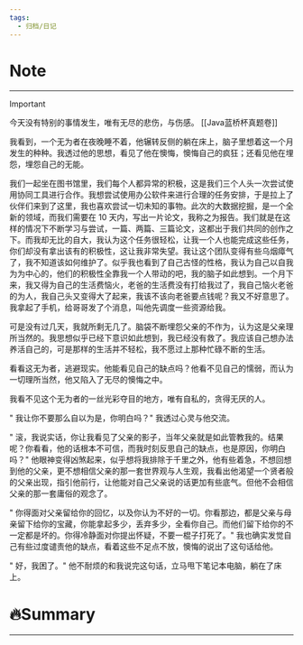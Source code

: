 ```yaml
---
tags:
  - 归档/日记
---
```


# Note

---

> [!Important]
> 今天没有特别的事情发生，唯有无尽的悲伤，与伤感。
> [[Java蓝桥杯真题卷]]

我看到，一个无为者在夜晚睡不着，他辗转反侧的躺在床上，脑子里想着这一个月发生的种种。我透过他的思想，看见了他在懊悔，懊悔自己的疯狂；还看见他在埋怨，埋怨自己的无能。

我们一起坐在图书馆里，我们每个人都异常的积极，这是我们三个人头一次尝试使用协同工具进行合作。我想尝试使用办公软件来进行合理的任务安排，于是拉上了伙伴们来到了这里，我也喜欢尝试一切未知的事物。此次的大数据挖掘，是一个全新的领域，而我们需要在 10 天内，写出一片论文，我称之为报告。我们就是在这样的情况下不断学习与尝试，一篇、两篇、三篇论文，这都出于我们共同的创作之下。而我却无比的自大，我认为这个任务很轻松，让我一个人也能完成这些任务，你们却没有拿出该有的积极性，这让我非常失望。我让这个团队变得有些乌烟瘴气了，我不知道该如何维护了。似乎我也看到了自己古怪的性格，我认为自己以自我为为中心的，他们的积极性全靠我一个人带动的吧，我的脑子如此想到。一个月下来，我又得为自己的生活费恼火，老爸的生活费没有打给我过了，我自己恼火老爸的为人，我自己头又变得大了起来，我该不该向老爸要点钱呢？我又不好意思了。我拿起了手机，给哥哥发了个消息，叫他先调度一些资源给我。

可是没有过几天，我就所剩无几了。脑袋不断埋怨父亲的不作为，认为这是父亲理所当然的。我思想似乎已经下意识如此想到，我已经没有救了。我应该自己想办法养活自己的，可是那样的生活并不轻松，我不愿过上那种忙碌不断的生活。

看看这无为者，逃避现实。他能看见自己的缺点吗？他看不见自己的懦弱，而认为一切理所当然，他又陷入了无尽的懊悔之中。

我看不见这个无为者的一丝光彩夺目的地方，唯有自私的，贪得无厌的人。

" 我让你不要那么自以为是，你明白吗？" 我透过心灵与他交流。

" 滚，我说实话，你让我看见了父亲的影子，当年父亲就是如此管教我的。结果呢？你看看，他的话根本不可信，而我时刻反思自己的缺点，也是原因，你明白吗？" 他眼神变得凶煞起来，似乎想将我排除于千里之外，他有些着急，不想回想到他的父亲，更不想相信父亲的那一套世界观与人生观，我看出他渴望一个贤者般的父亲出现，指引他前行，让他能对自己父亲说的话更加有些底气。但他不会相信父亲的那一套庸俗的观念了。

" 你得面对父亲留给你的回忆，以及你认为不好的一切。你看那边，都是父亲与母亲留下给你的宝藏，你能拿起多少，丢弃多少，全看你自己。而他们留下给你的不一定都是坏的。你得冷静面对你提出怀疑，不要一棍子打死了。" 我也确实发觉自己有些过度谴责他的缺点，看着这些不足点不放，懊悔的说出了这句话给他。

" 好，我困了。" 他不耐烦的和我说完这句话，立马甩下笔记本电脑，躺在了床上。

# 🔥Summary

---
